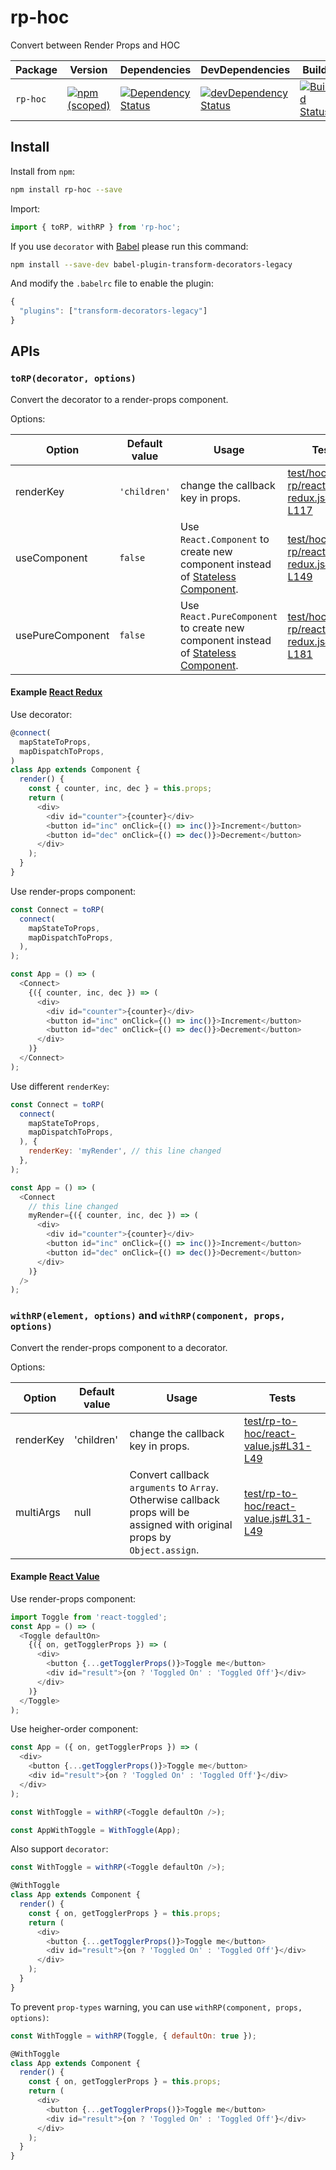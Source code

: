 # rp-hoc

Convert between Render Props and HOC

| Package | Version | Dependencies | DevDependencies | Build |
|--------|-------|------------|----------|----------|
| `rp-hoc` | [![npm (scoped)](https://img.shields.io/npm/v/rp-hoc.svg?maxAge=86400)](https://www.npmjs.com/package/rp-hoc) | [![Dependency Status](https://david-dm.org/malash/rp-hoc.svg)](https://david-dm.org/malash/rp-hoc) | [![devDependency Status](https://david-dm.org/malash/rp-hoc/dev-status.svg)](https://david-dm.org/malash/rp-hoc?type=dev) | [![Build Status](https://travis-ci.org/malash/rp-hoc.svg?branch=next)](https://travis-ci.org/malash/rp-hoc) |

## Install

Install from `npm`:

```bash
npm install rp-hoc --save
```

Import:

```javascript
import { toRP, withRP } from 'rp-hoc';
```

If you use `decorator` with [Babel](https://babeljs.io/) please run this command:

```bash
npm install --save-dev babel-plugin-transform-decorators-legacy
```

And modify the `.babelrc` file to enable the plugin:

```javascript
{
  "plugins": ["transform-decorators-legacy"]
}
```

## APIs

### `toRP(decorator, options)`

Convert the decorator to a render-props component.

Options:

| Option           | Default value | Usage                                                        | Tests |
| ---------------- | ------------- | ------------------------------------------------------------ | ---------------- |
| renderKey        | `'children'`    | change the callback key in props.                            | [test/hoc-to-rp/react-redux.js#L92-L117](https://github.com/malash/rp-hoc/blob/40a36fbfbef8c1e9e585f197c310cd9e59426ed9/test/hoc-to-rp/react-redux.js#L92-L117) |
| useComponent     | `false`       | Use `React.Component` to create new component instead of [Stateless Component](https://reactjs.org/docs/components-and-props.html#functional-and-class-components). | [test/hoc-to-rp/react-redux.js#L119-L149](https://github.com/malash/rp-hoc/blob/40a36fbfbef8c1e9e585f197c310cd9e59426ed9/test/hoc-to-rp/react-redux.js#L119-L149) |
| usePureComponent | `false`         | Use `React.PureComponent` to create new component instead of [Stateless Component](https://reactjs.org/docs/components-and-props.html#functional-and-class-components). | [test/hoc-to-rp/react-redux.js#L151-L181](https://github.com/malash/rp-hoc/blob/40a36fbfbef8c1e9e585f197c310cd9e59426ed9/test/hoc-to-rp/react-redux.js#L151-L181) |

#### Example [React Redux](https://github.com/reactjs/react-redux)

Use decorator:

```javascript
@connect(
  mapStateToProps,
  mapDispatchToProps,
)
class App extends Component {
  render() {
    const { counter, inc, dec } = this.props;
    return (
      <div>
        <div id="counter">{counter}</div>
        <button id="inc" onClick={() => inc()}>Increment</button>
        <button id="dec" onClick={() => dec()}>Decrement</button>
      </div>
    );
  }
}
```

Use render-props component:

```javascript
const Connect = toRP(
  connect(
    mapStateToProps,
    mapDispatchToProps,
  ),
);

const App = () => (
  <Connect>
    {({ counter, inc, dec }) => (
      <div>
        <div id="counter">{counter}</div>
        <button id="inc" onClick={() => inc()}>Increment</button>
        <button id="dec" onClick={() => dec()}>Decrement</button>
      </div>
    )}
  </Connect>
);
```

Use different `renderKey`:

```javascript
const Connect = toRP(
  connect(
    mapStateToProps,
    mapDispatchToProps,
  ), {
    renderKey: 'myRender', // this line changed
  },
);

const App = () => (
  <Connect
    // this line changed
    myRender={({ counter, inc, dec }) => (
      <div>
        <div id="counter">{counter}</div>
        <button id="inc" onClick={() => inc()}>Increment</button>
        <button id="dec" onClick={() => dec()}>Decrement</button>
      </div>
    )}
  />
);
```

### `withRP(element, options)` and `withRP(component, props, options)`

Convert the render-props component to a decorator.

Options:

| Option    | Default value | Usage                                                        | Tests                                                        |
| --------- | ------------- | ------------------------------------------------------------ | ------------------------------------------------------------ |
| renderKey | 'children'    | change the callback key in props.                            | [test/rp-to-hoc/react-value.js#L31-L49](https://github.com/malash/rp-hoc/blob/40a36fbfbef8c1e9e585f197c310cd9e59426ed9/test/rp-to-hoc/react-value.js#L31-L49) |
| multiArgs | null          | Convert callback `arguments` to `Array`. Otherwise callback props will be assigned with original props by `Object.assign`. | [test/rp-to-hoc/react-value.js#L31-L49](https://github.com/malash/rp-hoc/blob/40a36fbfbef8c1e9e585f197c310cd9e59426ed9/test/rp-to-hoc/react-value.js#L31-L49) |

#### Example [React Value](https://github.com/JedWatson/react-value)

Use render-props component:

```javascript
import Toggle from 'react-toggled';
const App = () => (
  <Toggle defaultOn>
    {({ on, getTogglerProps }) => (
      <div>
        <button {...getTogglerProps()}>Toggle me</button>
        <div id="result">{on ? 'Toggled On' : 'Toggled Off'}</div>
      </div>
    )}
  </Toggle>
);
```

Use heigher-order component:

```javascript
const App = ({ on, getTogglerProps }) => (
  <div>
    <button {...getTogglerProps()}>Toggle me</button>
    <div id="result">{on ? 'Toggled On' : 'Toggled Off'}</div>
  </div>
);

const WithToggle = withRP(<Toggle defaultOn />);

const AppWithToggle = WithToggle(App);
```

Also support `decorator`:

```javascript
const WithToggle = withRP(<Toggle defaultOn />);

@WithToggle
class App extends Component {
  render() {
    const { on, getTogglerProps } = this.props;
    return (
      <div>
        <button {...getTogglerProps()}>Toggle me</button>
        <div id="result">{on ? 'Toggled On' : 'Toggled Off'}</div>
      </div>
    );
  }
}
```

To prevent `prop-types` warning, you can use `withRP(component, props, options)`:

```javascript
const WithToggle = withRP(Toggle, { defaultOn: true });

@WithToggle
class App extends Component {
  render() {
    const { on, getTogglerProps } = this.props;
    return (
      <div>
        <button {...getTogglerProps()}>Toggle me</button>
        <div id="result">{on ? 'Toggled On' : 'Toggled Off'}</div>
      </div>
    );
  }
}
```
